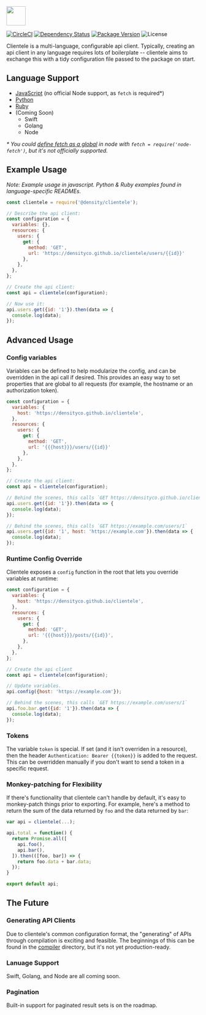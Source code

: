 <img src="https://cdn.rawgit.com/DensityCo/clientele/master/logo.svg" height="50" />

<br />

[![CircleCI](https://circleci.com/gh/DensityCo/clientele.svg?style=svg)](https://circleci.com/gh/DensityCo/clientele)
[![Dependency Status](https://david-dm.org/density/clientele.svg)](https://david-dm.org/density/clientele)
[![Package Version](https://img.shields.io/npm/v/@density/clientele.svg)](https://npmjs.com/@density/clientele)
![License](https://img.shields.io/badge/License-MIT-green.svg)

Clientele is a multi-language, configurable api client. Typically,
creating an api client in any language requires lots of boilerplate --
clientele aims to exchange this with a tidy configuration file passed to the
package on start.

## Language Support
- [JavaScript](languages/javascript/) (no official Node support, as `fetch` is required&ast;)
- [Python](languages/python/)
- [Ruby](languages/ruby/)
- (Coming Soon)
    - Swift
    - Golang
    - Node
    
_* You could [define fetch as a global](//npmjs.com/node-fetch) in node with `fetch = require('node-fetch')`, but it's not officially supported._

## Example Usage
_Note: Example usage in javascript. Python & Ruby examples found in language-specific READMEs._
```javascript
const clientele = require('@density/clientele');

// Describe the api client:
const configuration = {
  variables: {},
  resources: {
    users: {
      get: {
        method: 'GET',
        url: 'https://densityco.github.io/clientele/users/{{id}}'
      },
    },
  },
};

// Create the api client:
const api = clientele(configuration);

// Now use it:
api.users.get({id: '1'}).then(data => {
  console.log(data);
});
```

## Advanced Usage
### Config variables
Variables can be defined to help modularize the config, and can be overridden
in the api call if desired. This provides an easy way to set properties that
are global to all requests (for example, the hostname or an authorization
token).

```javascript
const configuration = {
  variables: {
    host: 'https://densityco.github.io/clientele',
  },
  resources: {
    users: {
      get: {
        method: 'GET',
        url: '{{{host}}}/users/{{id}}'
      },
    },
  },
};

// Create the api client:
const api = clientele(configuration);

// Behind the scenes, this calls `GET https://densityco.github.io/clientele/users/1`
api.users.get({id: '1'}).then(data => {
  console.log(data);
});

// Behind the scenes, this calls `GET https://example.com/users/1`
api.users.get({id: '1', host: 'https://example.com'}).then(data => {
  console.log(data);
});
```

### Runtime Config Override
Clientele exposes a `config` function in the root that lets you override
variables at runtime:

```javascript
const configuration = {
  variables: {
    host: 'https://densityco.github.io/clientele',
  },
  resources: {
    users: {
      get: {
        method: 'GET',
        url: '{{{host}}}/posts/{{id}}',
      },
    },
  },
};

// Create the api client
const api = clientele(configuration);

// Update variables.
api.config({host: 'https://example.com'});

// Behind the scenes, this calls `GET https://example.com/users/1`
api.foo.bar.get({id: '1'}).then(data => {
  console.log(data);
});
```

### Tokens
The variable `token` is special. If set (and it isn't overriden in a resource),
then the header `Authentication: Bearer {{token}}` is added to the request.
This can be overridden manually if you don't want to send a token in a specific
request.

### Monkey-patching for Flexibility

If there's functionality that clientele can't handle by default, it's easy to
monkey-patch things prior to exporting. For example, here's a method to return the sum of the data returned by `foo` and the data returned by `bar`:

```javascript
var api = clientele(...);

api.total = function() {
  return Promise.all([
    api.foo(),
    api.bar(),
  ]).then(([foo, bar]) => {
    return foo.data + bar.data;
  });
}

export default api;
```

## The Future

### Generating API Clients
Due to clientele's common configuration format, the "generating" of APIs
through compilation is exciting and feasible. The beginnings of this can be
found in the [compiler](languages/compiler) directory, but it's not yet
production-ready.

### Lanuage Support
Swift, Golang, and Node are all coming soon.

### Pagination
Built-in support for paginated result sets is on the roadmap.

